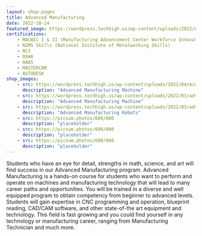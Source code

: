 ```yaml
---
layout: shop-pages
title: Advanced Manufacturing
date: 2022-10-24
featured_image: https://wordpress.techhigh.us/wp-content/uploads/2022/04/minku-kang-aCniNTiIFd8-unsplash-1.jpg
certifications:
    - MACWIC I & II (Manufacturing Advancement Center Workforce Innovation Collaborative Level 1 & 2)
    - NIMS Skills (National Institute of Metalworking Skills)
    - NC3
    - OSHA
    - HAA5
    - MASTERCAM
    - AUTODESK
shop_images:
    - src: https://wordpress.techhigh.us/wp-content/uploads/2022/04/minku-kang-aCniNTiIFd8-unsplash-2-1.jpg
      description: "Advanced Manufacturing Machine"
    - src: https://wordpress.techhigh.us/wp-content/uploads/2022/03/advanced-manufacturing.jpg
      description: "Advanced Manufacturing Machine"
    - src: https://wordpress.techhigh.us/wp-content/uploads/2022/03/advanced-manufacturing-robots.jpeg
      description: "Advanced Manufacturing Robots"
    - src: https://picsum.photos/600/600
      description: "placeholder"
    - src: https://picsum.photos/600/600
      description: "placeholder"
    - src: https://picsum.photos/600/600
      description: "placeholder"
---
```


Students who have an eye for detail, strengths in math, science, and art will find success in our Advanced Manufacturing program. Advanced Manufacturing is a hands-on course for students who want to perform and operate on machines and manufacturing technology that will lead to many career paths and opportunities. You will be trained in a diverse and well equipped program to obtain competency from beginner to advanced levels. Students will gain expertise in CNC programming and operation, blueprint reading, CAD/CAM software, and other state-of-the art equipment and technology. This field is fast growing and you could find yourself in any technology or manufacturing career, ranging from Manufacturing Technician and much more.